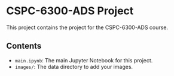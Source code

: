 # CSPC-6300-ADS Project

This project contains the project for the CSPC-6300-ADS course.

## Contents

- `main.ipynb`: The main Jupyter Notebook for this project.
- `images/`: The data directory to add your images.
